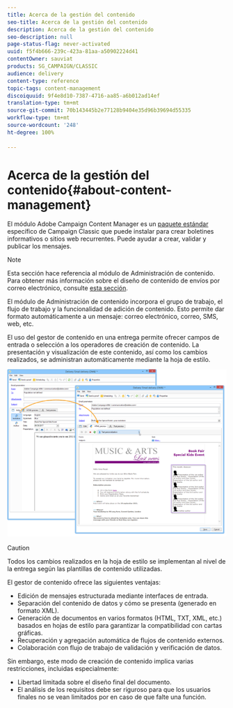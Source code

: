 ```yaml
---
title: Acerca de la gestión del contenido
seo-title: Acerca de la gestión del contenido
description: Acerca de la gestión del contenido
seo-description: null
page-status-flag: never-activated
uuid: f5f4b666-239c-423a-81aa-a50902224d41
contentOwner: sauviat
products: SG_CAMPAIGN/CLASSIC
audience: delivery
content-type: reference
topic-tags: content-management
discoiquuid: 9f4e8d10-7387-4716-aa85-a6b012ad14ef
translation-type: tm+mt
source-git-commit: 70b143445b2e77128b9404e35d96b39694d55335
workflow-type: tm+mt
source-wordcount: '248'
ht-degree: 100%

---
```



# Acerca de la gestión del contenido{#about-content-management}

El módulo Adobe Campaign Content Manager es un [paquete estándar](../../installation/using/installing-campaign-standard-packages.md) específico de Campaign Classic que puede instalar para crear boletines informativos o sitios web recurrentes. Puede ayudar a crear, validar y publicar los mensajes.

>[!NOTE]
>
>Esta sección hace referencia al módulo de Administración de contenido. Para obtener más información sobre el diseño de contenido de envíos por correo electrónico, consulte [esta sección](../../delivery/using/defining-the-email-content.md).

El módulo de Administración de contenido incorpora el grupo de trabajo, el flujo de trabajo y la funcionalidad de adición de contenido. Esto permite dar formato automáticamente a un mensaje: correo electrónico, correo, SMS, web, etc.

El uso del gestor de contenido en una entrega permite ofrecer campos de entrada o selección a los operadores de creación de contenido. La presentación y visualización de este contenido, así como los cambios realizados, se administran automáticamente mediante la hoja de estilo.

![](assets/s_ncs_content_create_content_sample.png)

>[!CAUTION]
>
>Todos los cambios realizados en la hoja de estilo se implementan al nivel de la entrega según las plantillas de contenido utilizadas.

El gestor de contenido ofrece las siguientes ventajas:

* Edición de mensajes estructurada mediante interfaces de entrada.
* Separación del contenido de datos y cómo se presenta (generado en formato XML).
* Generación de documentos en varios formatos (HTML, TXT, XML, etc.) basados en hojas de estilo para garantizar la compatibilidad con cartas gráficas.
* Recuperación y agregación automática de flujos de contenido externos.
* Colaboración con flujo de trabajo de validación y verificación de datos.

Sin embargo, este modo de creación de contenido implica varias restricciones, incluidas especialmente:

* Libertad limitada sobre el diseño final del documento.
* El análisis de los requisitos debe ser riguroso para que los usuarios finales no se vean limitados por en caso de que falte una función.

